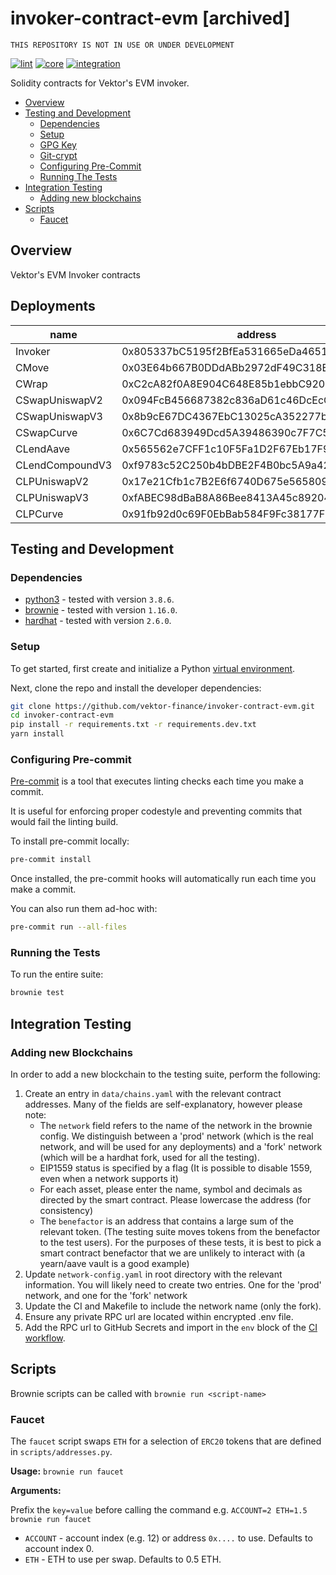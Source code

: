 # invoker-contract-evm [archived]

`THIS REPOSITORY IS NOT IN USE OR UNDER DEVELOPMENT`

[![lint](https://github.com/vektor-finance/invoker-contract-evm/actions/workflows/lint.yaml/badge.svg)](https://github.com/vektor-finance/invoker-contract-evm/actions/workflows/lint.yaml)
[![core](https://github.com/vektor-finance/invoker-contract-evm/actions/workflows/core.yaml/badge.svg)](https://github.com/vektor-finance/invoker-contract-evm/actions/workflows/core.yaml)
[![integration](https://github.com/vektor-finance/invoker-contract-evm/actions/workflows/integration.yaml/badge.svg)](https://github.com/vektor-finance/invoker-contract-evm/actions/workflows/integration.yaml)

Solidity contracts for Vektor's EVM invoker.

- [Overview](#overview)
- [Testing and Development](#testing-and-development)
  - [Dependencies](#dependencies)
  - [Setup](#setup)
  - [GPG Key](#create-and-setup-gpg-key-on-macos)
  - [Git-crypt](#setup-git-encrypt)
  - [Configuring Pre-Commit](#configuring-pre-commit)
  - [Running The Tests](#running-the-tests)
- [Integration Testing](#integration-testing)
  - [Adding new blockchains](#adding-new-blockchains)
- [Scripts](#scripts)
  - [Faucet](#faucet)

## Overview

Vektor's EVM Invoker contracts

## Deployments

| name            | address                                       |
|-----------------|-----------------------------------------------|
| Invoker         | 0x805337bC5195f2BfEa531665eDa46516fa493949    |
| CMove           | 0x03E64b667B0DDdABb2972dF49C318E96D414E87f    |
| CWrap           | 0xC2cA82f0A8E904C648E85b1ebbC92051Fb53399e    |
| CSwapUniswapV2  | 0x094FcB456687382c836aD61c46DcEcC3C2b88911    |
| CSwapUniswapV3  | 0x8b9cE67DC4367EbC13025cA352277b2b4A1B30Ee    |
| CSwapCurve      | 0x6C7Cd683949Dcd5A39486390c7F7C59a55309ce1    |
| CLendAave       | 0x565562e7CFF1c10F5Fa1D2F67Eb17F92b846b490    |
| CLendCompoundV3 | 0xf9783c52C250b4bDBE2F4B0bc5A9a424569e5794    |
| CLPUniswapV2    | 0x17e21Cfb1c7B2E6f6740D675e565809D357E38E9    |
| CLPUniswapV3    | 0xfABEC98dBaB8A86Bee8413A45c89204CcB8bc865    |
| CLPCurve        | 0x91fb92d0c69F0EbBab584F9Fc38177F79711b705    |

## Testing and Development

### Dependencies

- [python3](https://www.python.org/downloads/release/python/) - tested with version `3.8.6`.
- [brownie](https://github.com/iamdefinitelyahuman/brownie) - tested with version `1.16.0`.
- [hardhat](https://hardhat.org/) - tested with version `2.6.0`.

### Setup

To get started, first create and initialize a Python [virtual environment](https://docs.python.org/3/library/venv.html).

Next, clone the repo and install the developer dependencies:

```bash
git clone https://github.com/vektor-finance/invoker-contract-evm.git
cd invoker-contract-evm
pip install -r requirements.txt -r requirements.dev.txt
yarn install
```

### Configuring Pre-commit

[Pre-commit](https://pre-commit.com/) is a tool that executes linting checks each time you make a commit.

It is useful for enforcing proper codestyle and preventing commits that would fail the linting build.

To install pre-commit locally:

```bash
pre-commit install
```

Once installed, the pre-commit hooks will automatically run each time you make a commit.

You can also run them ad-hoc with:

```bash
pre-commit run --all-files
```

### Running the Tests

To run the entire suite:

```bash
brownie test
```

## Integration Testing

### Adding new Blockchains

In order to add a new blockchain to the testing suite, perform the following:

1. Create an entry in `data/chains.yaml` with the relevant contract addresses.
Many of the fields are self-explanatory, however please note:
    - The `network` field refers to the name of the network in the brownie config. We distinguish between a 'prod' network (which is the real network, and will be used for any deployments) and a 'fork' network (which will be a hardhat fork, used for all the testing).
    - EIP1559 status is specified by a flag (It is possible to disable 1559, even when a network supports it)
    - For each asset, please enter the name, symbol and decimals as directed by the smart contract. Please lowercase the address (for consistency)
    - The `benefactor` is an address that contains a large sum of the relevant token. (The testing suite moves tokens from the benefactor to the test users). For the purposes of these tests, it is best to pick a smart contract benefactor that we are unlikely to interact with (a yearn/aave vault is a good example)
2. Update `network-config.yaml` in root directory with the relevant information. You will likely need to create two entries. One for the 'prod' network, and one for the 'fork' network
3. Update the CI and Makefile to include the network name (only the fork).
4. Ensure any private RPC url are located within encrypted .env file.
5. Add the RPC url to GitHub Secrets and import in the `env` block of the [CI workflow](.github/workflows/main.yaml).

## Scripts

Brownie scripts can be called with `brownie run <script-name>`

### Faucet

The `faucet` script swaps `ETH` for a selection of `ERC20` tokens that are defined in `scripts/addresses.py`.

**Usage:** `brownie run faucet`

**Arguments:**

Prefix the `key=value` before calling the command e.g. `ACCOUNT=2 ETH=1.5 brownie run faucet`

- `ACCOUNT` - account index (e.g. 12) or address `0x....` to use. Defaults to account index 0.
- `ETH` - ETH to use per swap. Defaults to 0.5 ETH.
